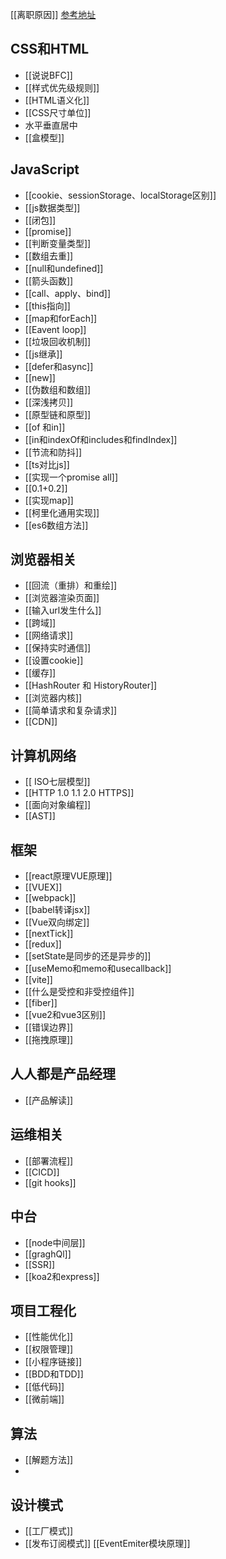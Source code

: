 [[离职原因]]
[参考地址](https://www.cnblogs.com/wrhbk/p/14477637.html)
## CSS和HTML

- [[说说BFC]]
- [[样式优先级规则]]
- [[HTML语义化]]
- [[CSS尺寸单位]]
- 水平垂直居中
- [[盒模型]]

## JavaScript

- [[cookie、sessionStorage、localStorage区别]]
- [[js数据类型]]
- [[闭包]]
- [[promise]]
- [[判断变量类型]]
- [[数组去重]]
- [[null和undefined]]
- [[箭头函数]]
- [[call、apply、bind]]
- [[this指向]]
- [[map和forEach]]
- [[Eavent loop]]
- [[垃圾回收机制]]
- [[js继承]]
- [[defer和async]]
- [[new]]
- [[伪数组和数组]]
- [[深浅拷贝]]
- [[原型链和原型]]
- [[of 和in]]
- [[in和indexOf和includes和findIndex]]
- [[节流和防抖]]
- [[ts对比js]]
- [[实现一个promise all]]
- [[0.1+0.2]]
- [[实现map]]
- [[柯里化通用实现]]
- [[es6数组方法]]

## 浏览器相关

- [[回流（重排）和重绘]]
- [[浏览器渲染页面]]
- [[输入url发生什么]]
- [[跨域]]
- [[网络请求]]
- [[保持实时通信]]
- [[设置cookie]]
- [[缓存]]
- [[HashRouter 和 HistoryRouter]]
- [[浏览器内核]]
- [[简单请求和复杂请求]]
- [[CDN]]

## 计算机网络

- [[ ISO七层模型]]
- [[HTTP 1.0 1.1 2.0 HTTPS]]
- [[面向对象编程]]
- [[AST]]

## 框架

- [[react原理VUE原理]]
- [[VUEX]]
- [[webpack]]
- [[babel转译jsx]]
- [[Vue双向绑定]]
- [[nextTick]]
- [[redux]]
- [[setState是同步的还是异步的]]
- [[useMemo和memo和usecallback]]
- [[vite]]
- [[什么是受控和非受控组件]]
- [[fiber]]
- [[vue2和vue3区别]]
- [[错误边界]]
- [[拖拽原理]]

## 人人都是产品经理

- [[产品解读]]

## 运维相关

- [[部署流程]]
- [[CICD]]
- [[git hooks]]

## 中台

- [[node中间层]]
- [[graghQl]]
- [[SSR]]
- [[koa2和express]]

## 项目工程化

- [[性能优化]]
- [[权限管理]]
- [[小程序链接]]
- [[BDD和TDD]]
- [[低代码]]
- [[微前端]]

## 算法

- [[解题方法]]
- 

## 设计模式

- [[工厂模式]]
- [[发布订阅模式]]  [[EventEmiter模块原理]]